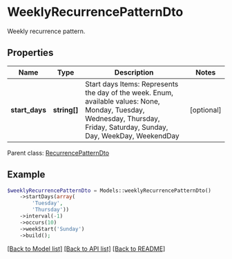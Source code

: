 # WeeklyRecurrencePatternDto

Weekly recurrence pattern.

## Properties
Name | Type | Description | Notes
---- | ---- | ----------- | -----
**start_days** | **string[]** | Start days Items: Represents the day of the week. Enum, available values: None, Monday, Tuesday, Wednesday, Thursday, Friday, Saturday, Sunday, Day, WeekDay, WeekendDay | [optional] 

 Parent class: [RecurrencePatternDto](RecurrencePatternDto.md)


## Example
```php
$weeklyRecurrencePatternDto = Models::weeklyRecurrencePatternDto()
    ->startDays(array(
        'Tuesday',
        'Thursday'))
    ->interval(-1)
    ->occurs(10)
    ->weekStart('Sunday')
    ->build();
```


[[Back to Model list]](README.md#documentation-for-models) [[Back to API list]](README.md#documentation-for-api-endpoints) [[Back to README]](README.md)

